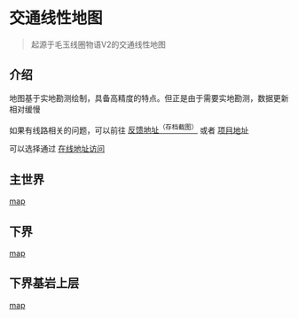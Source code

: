 # 交通线性地图

> 起源于毛玉线圈物语V2的交通线性地图

## 介绍

地图基于实地勘测绘制，具备高精度的特点。但正是由于需要实地勘测，数据更新相对缓慢

如果有线路相关的问题，可以前往 [反馈地址<sup>（存档截图）</sup>](/assets/images/legacy/nyaabbs/1524.webp ':ignore') 或者 [项目地址](https://github.com/tolking/map)

可以选择通过 [在线地址访问](https://map.ououe.com?type=nyaaWorld)

## 主世界

[map](https://map.ououe.com?type=nyaaWorld ':include :type=iframe width=100% height=600px')

## 下界

[map](https://map.ououe.com?type=nyaaNether ':include :type=iframe width=100% height=600px')

## 下界基岩上层

[map](https://map.ououe.com?type=nyaaNether129 ':include :type=iframe width=100% height=600px')
